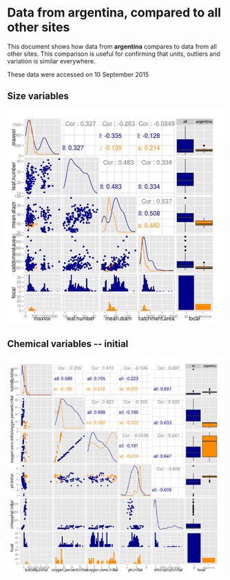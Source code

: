 # Data from argentina, compared to all other sites

This document shows how data from **argentina** compares to data from all other sites. This comparison is useful for confirming that units, outliers and variation is similar everywhere.

These data were accessed on 10 September 2015




## Size variables

![img](figure/size_pairs_argentina.png)


## Chemical variables -- initial

![img](figure/chem_ini_pairs_argentina.png)

